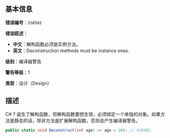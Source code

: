 ## 基本信息

**错误编号**：`SS0502`

**错误叙述**：

* **中文**：解构函数必须是实例方法。
* **英文**：Deconstruction methods must be instance ones.

**级别**：编译器警告

**警告等级**：1

**类型**：设计（Design）

## 描述

C# 7 诞生了解构函数，但解构函数要想生效，必须绑定一个单独的对象。如果方法是静态的话，除非方法是扩展解构函数，否则会产生编译器警告。

```csharp 
public static void Deconstruct(int age) => age = 100; // SS0502.
```